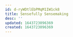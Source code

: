 ```yaml
---
id: d-ryWDtlEbPMqM1IW1ck8
title: Sensefully Sensemaking
desc: ''
updated: 1643723096369
created: 1643723096369
---
```


